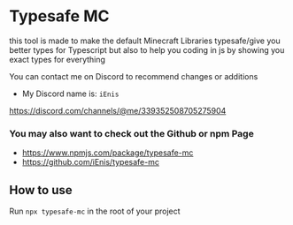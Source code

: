 # Typesafe MC

this tool is made to make the default Minecraft Libraries typesafe/give you better types for Typescript
but also to help you coding in js by showing you exact types for everything

You can contact me on Discord to recommend changes or additions
- My Discord name is: `iEnis`

https://discord.com/channels/@me/339352508705275904



### You may also want to check out the Github or npm Page
- https://www.npmjs.com/package/typesafe-mc
- https://github.com/iEnis/typesafe-mc

## How to use

Run `npx typesafe-mc` in the root of your project
